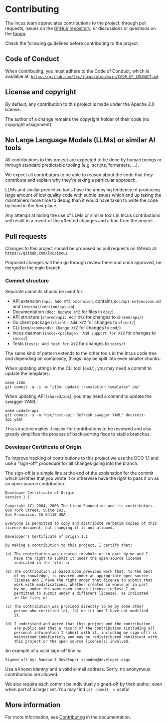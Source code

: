 # Contributing

<!-- Include start contributing -->

The Incus team appreciates contributions to the project, through pull requests, issues on the [GitHub repository](https://github.com/lxc/incus/issues), or discussions or questions on the [forum](https://discuss.linuxcontainers.org).

Check the following guidelines before contributing to the project.

## Code of Conduct

When contributing, you must adhere to the Code of Conduct, which is available at: [`https://github.com/lxc/incus/blob/main/CODE_OF_CONDUCT.md`](https://github.com/lxc/incus/blob/main/CODE_OF_CONDUCT.md)

## License and copyright

By default, any contribution to this project is made under the Apache
2.0 license.

The author of a change remains the copyright holder of their code
(no copyright assignment).

## No Large Language Models (LLMs) or similar AI tools

All contributions to this project are expected to be done by human
beings or through standard predictable tooling (e.g. scripts, formatters, ...).

We expect all contributors to be able to reason about the code that they
contribute and explain why they're taking a particular approach.

LLMs and similar predictive tools have the annoying tendency of
producing large amount of low quality code with subtle issues which end
up taking the maintainers more time to debug than it would have taken to
write the code by hand in the first place.

Any attempt at hiding the use of LLMs or similar tools in Incus contributions
will result in a revert of the affected changes and a ban from the project.

## Pull requests

Changes to this project should be proposed as pull requests on GitHub
at: [`https://github.com/lxc/incus`](https://github.com/lxc/incus)

Proposed changes will then go through review there and once approved,
be merged in the main branch.

### Commit structure

Separate commits should be used for:

- API extension (`api: Add XYZ extension`, contains `doc/api-extensions.md` and `internal/version/api.go`)
- Documentation (`doc: Update XYZ` for files in `doc/`)
- API structure (`shared/api: Add XYZ` for changes to `shared/api/`)
- Go client package (`client: Add XYZ` for changes to `client/`)
- CLI (`cmd/<command>: Change XYZ` for changes to `cmd/`)
- Incus daemon (`incus/<package>: Add support for XYZ` for changes to `incus/`)
- Tests (`tests: Add test for XYZ` for changes to `tests/`)

The same kind of pattern extends to the other tools in the Incus code tree
and depending on complexity, things may be split into even smaller chunks.

When updating strings in the CLI tool (`cmd/`), you may need a commit to update the templates:

    make i18n
    git commit -a -s -m "i18n: Update translation templates" po/

When updating API (`shared/api`), you may need a commit to update the swagger YAML:

    make update-api
    git commit -s -m "doc/rest-api: Refresh swagger YAML" doc/rest-api.yaml

This structure makes it easier for contributions to be reviewed and also
greatly simplifies the process of back-porting fixes to stable branches.

### Developer Certificate of Origin

To improve tracking of contributions to this project we use the DCO 1.1
and use a "sign-off" procedure for all changes going into the branch.

The sign-off is a simple line at the end of the explanation for the
commit which certifies that you wrote it or otherwise have the right
to pass it on as an open-source contribution.

```
Developer Certificate of Origin
Version 1.1

Copyright (C) 2004, 2006 The Linux Foundation and its contributors.
660 York Street, Suite 102,
San Francisco, CA 94110 USA

Everyone is permitted to copy and distribute verbatim copies of this
license document, but changing it is not allowed.

Developer's Certificate of Origin 1.1

By making a contribution to this project, I certify that:

(a) The contribution was created in whole or in part by me and I
    have the right to submit it under the open source license
    indicated in the file; or

(b) The contribution is based upon previous work that, to the best
    of my knowledge, is covered under an appropriate open source
    license and I have the right under that license to submit that
    work with modifications, whether created in whole or in part
    by me, under the same open source license (unless I am
    permitted to submit under a different license), as indicated
    in the file; or

(c) The contribution was provided directly to me by some other
    person who certified (a), (b) or (c) and I have not modified
    it.

(d) I understand and agree that this project and the contribution
    are public and that a record of the contribution (including all
    personal information I submit with it, including my sign-off) is
    maintained indefinitely and may be redistributed consistent with
    this project or the open source license(s) involved.
```

An example of a valid sign-off line is:

```
Signed-off-by: Random J Developer <random@developer.org>
```

Use a known identity and a valid e-mail address.
Sorry, no anonymous contributions are allowed.

We also require each commit be individually signed-off by their author,
even when part of a larger set. You may find `git commit -s` useful.

<!-- Include end contributing -->

## More information

For more information, see [Contributing](https://linuxcontainers.org/incus/docs/main/contributing/) in the documentation.

